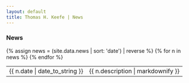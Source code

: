 ```yaml
---
layout: default
title: Thomas H. Keefe | News
---
```

<h3>News</h3>
<table class="news">
  {% assign news = (site.data.news | sort: 'date') | reverse %} {% for n in news %}
  <tr>
    <td class="date">{{ n.date | date_to_string }} </td> 
    <td class="description"> {{ n.description | markdownify }} </td>
  </tr>
  {% endfor %}
</table>


